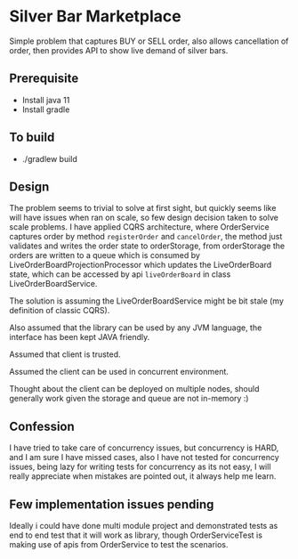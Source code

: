 # Silver Bar Marketplace

Simple problem that captures BUY or SELL order, also allows cancellation of order,
then provides API to show live demand of silver bars.

## Prerequisite
- Install java 11
- Install gradle

## To build 
- ./gradlew build

## Design 
The problem seems to trivial to solve at first sight, but quickly seems like will have issues when ran on scale, so few 
design decision taken to solve scale problems. I have applied CQRS architecture, where OrderService captures order by method 
`registerOrder` and `cancelOrder`, the method just validates and writes the order state to orderStorage, from orderStorage 
the orders are written to a queue which is consumed by LiveOrderBoardProjectionProcessor which updates the LiveOrderBoard state, 
which can be accessed by api `liveOrderBoard` in class LiveOrderBoardService.

The solution is assuming the LiveOrderBoardService might be bit stale (my definition of classic CQRS).

Also assumed that the library can be used by any JVM language, the interface has been kept JAVA friendly.

Assumed that client is trusted.

Assumed the client can be used in concurrent environment.

Thought about the client can be deployed on multiple nodes, should generally work given the storage and queue are not in-memory :)


## Confession
I have tried to take care of concurrency issues, but concurrency is HARD, and I am sure I have missed cases, also I have not 
tested for concurrency issues, being lazy for writing tests for concurrency as its not easy, I will really appreciate 
when mistakes are pointed out, it always help me learn.

## Few implementation issues pending
Ideally i could have done multi module project and demonstrated tests as end to end test that it will work as library,
though OrderServiceTest is making use of apis from OrderService to test the scenarios.
